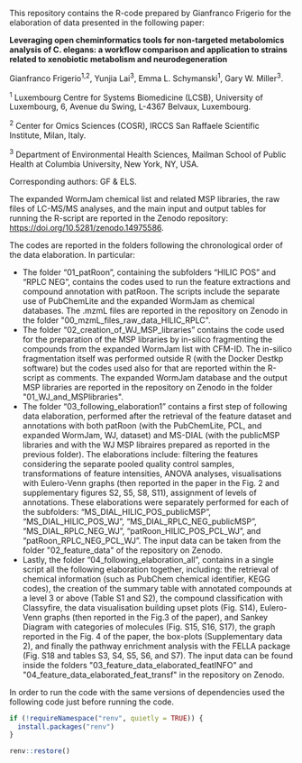 
This repository contains the R-code prepared by Gianfranco Frigerio for the elaboration of data presented in the following paper:

**Leveraging open cheminformatics tools for non-targeted metabolomics analysis of C. elegans: a workflow comparison and application to strains related to xenobiotic metabolism and neurodegeneration**

Gianfranco Frigerio<sup>1,2</sup>, Yunjia Lai<sup>3</sup>, Emma L. Schymanski<sup>1</sup>, Gary W. Miller<sup>3</sup>.


<sup>1</sup> Luxembourg Centre for Systems Biomedicine (LCSB), University of Luxembourg, 6, Avenue du Swing, L-4367 Belvaux, Luxembourg.

<sup>2</sup> Center for Omics Sciences (COSR), IRCCS San Raffaele Scientific Institute, Milan, Italy.

<sup>3</sup> Department of Environmental Health Sciences, Mailman School of Public Health at Columbia University, New York, NY, USA.


Corresponding authors: GF & ELS.



The expanded WormJam chemical list and related MSP libraries, the raw files of LC-MS/MS analyses, and the main input and output tables for running the R-script are reported in the Zenodo repository: https://doi.org/10.5281/zenodo.14975586.


The codes are reported in the folders following the chronological order of the data elaboration. In particular:
- The folder “01_patRoon”, containing the subfolders “HILIC POS” and “RPLC NEG”, contains the codes used to run the feature extractions and compound annotation with patRoon. The scripts include the separate use of PubChemLite and the expanded WormJam as chemical databases. The .mzmL files are reported in the repository on Zenodo in the folder "00_mzmL_files_raw_data_HILIC_RPLC".
- The folder “02_creation_of_WJ_MSP_libraries” contains the code used for the preparation of the MSP libraries by in-silico fragmenting the compounds from the expanded WormJam list with CFM-ID. The in-silico fragmentation itself was performed outside R (with the Docker Destkp software) but the codes used also for that are reported within the R-script as comments. The expanded WormJam database and the output MSP libraries are reported in the repository on Zenodo in the folder "01_WJ_and_MSPlibraries".
- The folder “03_following_elaboration1” contains a first step of following data elaboration, performed after the retrieval of the feature dataset and annotations with both patRoon (with the PubChemLite, PCL, and expanded WormJam, WJ, dataset) and MS-DIAL (with the publicMSP libraries and with the WJ MSP libraires prepared as reported in the previous folder). The elaborations include: filtering the features considering the separate pooled quality control samples, transformations of feature intensities, ANOVA analyses, visualisations with Eulero-Venn graphs (then reported in the paper in the Fig. 2 and supplementary figures S2, S5, S8, S11), assignment of levels of annotations. These elaborations were separately performed for each of the subfolders: “MS_DIAL_HILIC_POS_publicMSP”, “MS_DIAL_HILIC_POS_WJ”, “MS_DIAL_RPLC_NEG_publicMSP”, “MS_DIAL_RPLC_NEG_WJ”, “patRoon_HILIC_POS_PCL_WJ”, and “patRoon_RPLC_NEG_PCL_WJ”. The input data can be taken from the folder "02_feature_data" of the repository on Zenodo.
- Lastly, the folder “04_following_elaboration_all”, contains in a single script all the following elaboration together, including: the retrieval of chemical information (such as PubChem chemical identifier, KEGG codes), the creation of the summary table with annotated compounds at a level 3 or above (Table S1 and S2), the compound classification with Classyfire, the data visualisation building upset plots (Fig. S14), Eulero-Venn graphs (then reported in the Fig.3 of the paper), and Sankey Diagram with categories of molecules (Fig. S15, S16, S17), the graph reported in the Fig. 4 of the paper, the box-plots (Supplementary data 2), and finally the pathway enrichment analysis with the FELLA package (Fig. S18 and tables S3, S4, S5, S6, and S7). The input data can be found inside the folders "03_feature_data_elaborated_featINFO" and "04_feature_data_elaborated_feat_transf" in the repository on Zenodo.

In order to run the code with the same versions of dependencies used the following code just before running the code. 

```r
if (!requireNamespace("renv", quietly = TRUE)) {
  install.packages("renv")
}

renv::restore()
```

